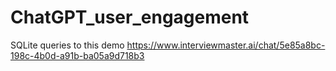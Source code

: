 # ChatGPT_user_engagement
SQLite queries to this demo https://www.interviewmaster.ai/chat/5e85a8bc-198c-4b0d-a91b-ba05a9d718b3
